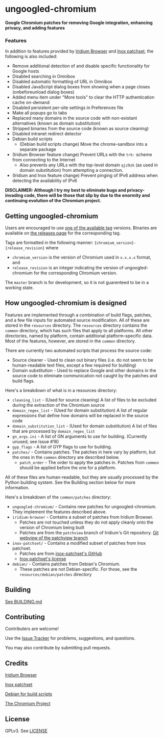 # ungoogled-chromium
**Google Chromium patches for removing Google integration, enhancing privacy, and adding features**

### Features

In addition to features provided by [Iridium Browser](https://iridiumbrowser.de/) and [Inox patchset](https://github.com/gcarq/inox-patchset), the following is also included:
* Remove additional detection of and disable specific functionality for Google hosts
* Disabled searching in Omnibox
* Disabled automatic formatting of URL in Omnibox
* Disabled JavaScript dialog boxes from showing when a page closes (onbeforeunload dialog boxes)
* Added menu item under "More tools" to clear the HTTP authentication cache on-demand
* Disabled persistent per-site settings in Preferences file
* Make all popups go to tabs
* Replaced many domains in the source code with non-existant alternatives (known as domain substitution)
* Stripped binaries from the source code (known as source cleaning)
* Disabled intranet redirect detector
* Debian build scripts
    * (Debian build scripts change) Move the chrome-sandbox into a separate package
* (Iridium Browser feature change) Prevent URLs with the `trk:` scheme from connecting to the Internet
    * Also prevents any URLs with the top-level domain `qjz9zk` (as used in domain substitution) from attempting a connection.
* (Iridium and Inox feature change) Prevent pinging of IPv6 address when detecting the availability of IPv6

**DISCLAIMER: Although I try my best to eliminate bugs and privacy-invading code, there will be those that slip by due to the enormity and continuing evolution of the Chromium project.**

## Getting ungoogled-chromium

Users are encouraged to use [one of the available tag](https://github.com/Eloston/ungoogled-chromium/tags) versions. Binaries are available on [the releases page](https://github.com/Eloston/ungoogled-chromium/releases) for the corresponding tag.

Tags are formatted in the following manner: `{chromium_version}-{release_revision}` where

* `chromium_version` is the version of Chromium used in `x.x.x.x` format, and
* `release_revision` is an integer indicating the version of ungoogled-chromium for the corresponding Chromium version.

The `master` branch is for development, so it is not guarenteed to be in a working state.

## How ungoogled-chromium is designed

Features are implemented through a combination of build flags, patches, and a few file inputs for automated source modification. All of these are stored in the `resources` directory. The `resources` directory contains the `common` directory, which has such files that apply to all platforms. All other directories, named by platform, contain additional platform-specific data. Most of the features, however, are stored in the `common` directory.

There are currently two automated scripts that process the source code:
* Source cleaner - Used to clean out binary files (i.e. do not seem to be human-readable text files, except a few required for building)
* Domain substitution - Used to replace Google and other domains in the source code to eliminate communication not caught by the patches and build flags.

Here's a breakdown of what is in a resources directory:
* `cleaning_list` - (Used for source cleaning) A list of files to be excluded during the extraction of the Chromium source
* `domain_regex_list` - (Used for domain substitution) A list of regular expressions that define how domains will be replaced in the source code
* `domain_substitution_list` - (Used for domain substitution) A list of files that are processed by `domain_regex_list`
* `gn_args.ini` - A list of GN arguments to use for building. (Currently unused, see Issue #16)
* `gyp_flags` - A list of GYP flags to use for building.
* `patches/` - Contains patches. The patches in here vary by platform, but the ones in the `common` directory are described below.
    * `patch_order` - The order to apply the patches in. Patches from `common` should be applied before the one for a platform.

All of these files are human-readable, but they are usually processed by the Python building system. See the Building section below for more information.

Here's a breakdown of the `common/patches` directory:
* `ungoogled-chromium/` - Contains new patches for ungoogled-chromium. They implement the features described above.
* `iridium-browser` - Contains a subset of patches from Iridium Browser.
    * Patches are not touched unless they do not apply cleanly onto the version of Chromium being built
    * Patches are from the `patchview` branch of Iridium's Git repository. [Git webview of the patchview branch](https://git.iridiumbrowser.de/cgit.cgi/iridium-browser/?h=patchview)
* `inox-patchset/` - Contains a modified subset of patches from Inox patchset.
    * Patches are from [inox-patchset's GitHub](https://github.com/gcarq/inox-patchset)
    * [Inox patchset's license](https://github.com/gcarq/inox-patchset/blob/master/LICENSE)
* `debian/` - Contains patches from Debian's Chromium.
    * These patches are not Debian-specific. For those, see the `resources/debian/patches` directory

## Building

[See BUILDING.md](BUILDING.md)

## Contributing

Contributers are welcome!

Use the [Issue Tracker](/Eloston/ungoogled-chromium/issues) for problems, suggestions, and questions.

You may also contribute by submitting pull requests.

## Credits

[Iridium Browser](https://iridiumbrowser.de/)

[Inox patchset](https://github.com/gcarq/inox-patchset)

[Debian for build scripts](https://tracker.debian.org/pkg/chromium-browser)

[The Chromium Project](https://www.chromium.org/)

## License

GPLv3. See [LICENSE](LICENSE)

